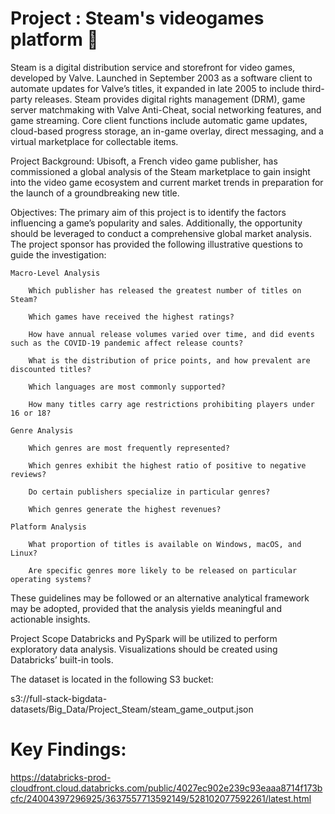 # Project : Steam's videogames platform 👾

Steam is a digital distribution service and storefront for video games, developed by Valve. Launched in September 2003 as a software client to automate updates for Valve’s titles, it expanded in late 2005 to include third-party releases. Steam provides digital rights management (DRM), game server matchmaking with Valve Anti-Cheat, social networking features, and game streaming. Core client functions include automatic game updates, cloud-based progress storage, an in-game overlay, direct messaging, and a virtual marketplace for collectable items.

Project Background:
Ubisoft, a French video game publisher, has commissioned a global analysis of the Steam marketplace to gain insight into the video game ecosystem and current market trends in preparation for the launch of a groundbreaking new title.

Objectives:
The primary aim of this project is to identify the factors influencing a game’s popularity and sales. Additionally, the opportunity should be leveraged to conduct a comprehensive global market analysis. The project sponsor has provided the following illustrative questions to guide the investigation:

    Macro-Level Analysis

        Which publisher has released the greatest number of titles on Steam?

        Which games have received the highest ratings?

        How have annual release volumes varied over time, and did events such as the COVID-19 pandemic affect release counts?

        What is the distribution of price points, and how prevalent are discounted titles?

        Which languages are most commonly supported?

        How many titles carry age restrictions prohibiting players under 16 or 18?

    Genre Analysis

        Which genres are most frequently represented?

        Which genres exhibit the highest ratio of positive to negative reviews?

        Do certain publishers specialize in particular genres?

        Which genres generate the highest revenues?

    Platform Analysis

        What proportion of titles is available on Windows, macOS, and Linux?

        Are specific genres more likely to be released on particular operating systems?

These guidelines may be followed or an alternative analytical framework may be adopted, provided that the analysis yields meaningful and actionable insights.

Project Scope
Databricks and PySpark will be utilized to perform exploratory data analysis. Visualizations should be created using Databricks’ built-in tools.

The dataset is located in the following S3 bucket:

s3://full-stack-bigdata-datasets/Big_Data/Project_Steam/steam_game_output.json 


# Key Findings:
https://databricks-prod-cloudfront.cloud.databricks.com/public/4027ec902e239c93eaaa8714f173bcfc/24004397296925/3637557713592149/528102077592261/latest.html 